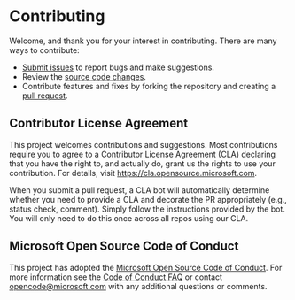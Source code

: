 # Contributing

Welcome, and thank you for your interest in contributing. There are many ways to contribute:
- [Submit issues](https://github.com/microsoft/Purview-ADB-Lineage-Solution-Accelerator/issues) to report bugs and make suggestions.
- Review the [source code changes](https://github.com/microsoft/Purview-ADB-Lineage-Solution-Accelerator/pulls).
- Contribute features and fixes by forking the repository and creating a [pull request](https://github.com/microsoft/Purview-ADB-Lineage-Solution-Accelerator/compare/main...).


## Contributor License Agreement

This project welcomes contributions and suggestions.  Most contributions require you to agree to a
Contributor License Agreement (CLA) declaring that you have the right to, and actually do, grant us
the rights to use your contribution. For details, visit https://cla.opensource.microsoft.com.

When you submit a pull request, a CLA bot will automatically determine whether you need to provide
a CLA and decorate the PR appropriately (e.g., status check, comment). Simply follow the instructions
provided by the bot. You will only need to do this once across all repos using our CLA.


## Microsoft Open Source Code of Conduct

This project has adopted the [Microsoft Open Source Code of Conduct](https://opensource.microsoft.com/codeofconduct/).
For more information see the [Code of Conduct FAQ](https://opensource.microsoft.com/codeofconduct/faq/) or
contact [opencode@microsoft.com](mailto:opencode@microsoft.com) with any additional questions or comments.
